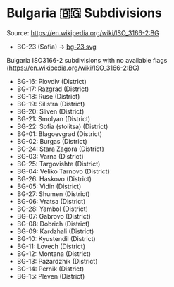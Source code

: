 # Bulgaria 🇧🇬 Subdivisions

Source: https://en.wikipedia.org/wiki/ISO_3166-2:BG

* BG-23 (Sofia) -> [bg-23.svg](https://github.com/amckenna41/iso3166-flag-icons/blob/main/iso3166-2-icons/BG/bg-23.svg)

Bulgaria ISO3166-2 subdivisions with no available flags (https://en.wikipedia.org/wiki/ISO_3166-2:BG)

* BG-16: Plovdiv (District)
* BG-17: Razgrad (District)
* BG-18: Ruse (District)
* BG-19: Silistra (District)
* BG-20: Sliven (District)
* BG-21: Smolyan (District)
* BG-22: Sofia (stolitsa) (District)
* BG-01: Blagoevgrad (District)
* BG-02: Burgas (District)
* BG-24: Stara Zagora (District)
* BG-03: Varna (District)
* BG-25: Targovishte (District)
* BG-04: Veliko Tarnovo (District)
* BG-26: Haskovo (District)
* BG-05: Vidin (District)
* BG-27: Shumen (District)
* BG-06: Vratsa (District)
* BG-28: Yambol (District)
* BG-07: Gabrovo (District)
* BG-08: Dobrich (District)
* BG-09: Kardzhali (District)
* BG-10: Kyustendil (District)
* BG-11: Lovech (District)
* BG-12: Montana (District)
* BG-13: Pazardzhik (District)
* BG-14: Pernik (District)
* BG-15: Pleven (District)
